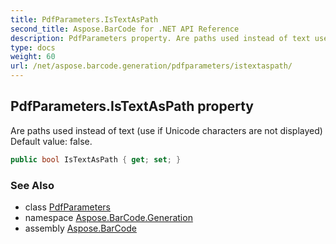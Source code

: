 ```yaml
---
title: PdfParameters.IsTextAsPath
second_title: Aspose.BarCode for .NET API Reference
description: PdfParameters property. Are paths used instead of text use if Unicode characters are not displayed Default value false
type: docs
weight: 60
url: /net/aspose.barcode.generation/pdfparameters/istextaspath/
---
```

## PdfParameters.IsTextAsPath property

Are paths used instead of text (use if Unicode characters are not displayed) Default value: false.

```csharp
public bool IsTextAsPath { get; set; }
```

### See Also

* class [PdfParameters](../)
* namespace [Aspose.BarCode.Generation](../../../aspose.barcode.generation/)
* assembly [Aspose.BarCode](../../../)



